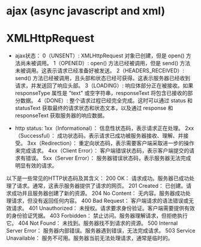# ajax (async javascript and xml)


# XMLHttpRequest
- ajax状态：
0（UNSENT）: XMLHttpRequest 对象已创建，但是 open() 方法尚未被调用。
1（OPENED）: open() 方法已经被调用，但是 send() 方法未被调用。这表示请求已经准备好被发送。
2（HEADERS_RECEIVED）: send() 方法已经被调用，且头部和状态已经可获得。这表示服务器已经收到请求，并发送回了响应头部。
3（LOADING）: 响应体部分正在被接收。如果 responseType 属性是 "text" 或空字符串，responseText 将包含已接收的部分数据。
4（DONE）: 整个请求过程已经完全完成。这时可以通过 status 和 statusText 获取最终的请求状态和状态文本，以及通过 response 和 responseText 获取服务器的响应数据。

- http status:
1xx（Informational）： 信息性状态码，表示请求正在处理。
2xx（Successful）： 成功状态码，表示请求已成功被服务器接收、理解、并接受。
3xx（Redirection）： 重定向状态码，表示需要客户端采取进一步的操作来完成请求。
4xx（Client Error）： 客户端错误状态码，表示客户端提交的请求有错误。
5xx（Server Error）： 服务器错误状态码，表示服务器无法完成明显有效的请求。

以下是一些常见的HTTP状态码及其含义：
200 OK： 请求成功。服务器已成功处理了请求。通常，这表示服务器提供了请求的网页。
201 Created： 已创建。请求成功并且服务器创建了新的资源。
204 No Content： 无内容。服务器成功处理请求，但没有返回任何内容。
400 Bad Request： 客户端请求的语法错误或无效请求。
401 Unauthorized： 未授权。请求要求身份验证。客户端需要提供有效的身份验证凭据。
403 Forbidden： 禁止访问。服务器理解请求，但拒绝执行它。
404 Not Found： 未找到。服务器找不到请求的资源。
500 Internal Server Error： 服务器内部错误。服务器遇到错误，无法完成请求。
503 Service Unavailable： 服务不可用。服务器当前无法处理请求，通常是临时的。